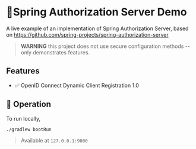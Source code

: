 # 🏰Spring Authorization Server Demo

A live example of an implementation of Spring Authorization Server, based on https://github.com/spring-projects/spring-authorization-server

> **WARNING** this project does not use secure configuration methods -- only demonstrates features. 

## Features

- ✅ OpenID Connect Dynamic Client Registration 1.0

## 🚚 Operation

To run locally,

```shell
./gradlew bootRun
```

> Available at `127.0.0.1:9000`

